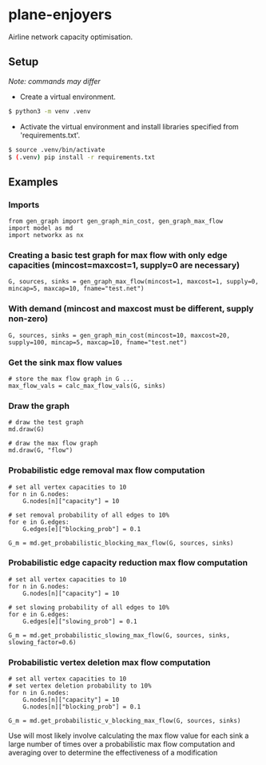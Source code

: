 # plane-enjoyers

Airline network capacity optimisation.

## Setup

*Note: commands may differ*

- Create a virtual environment.
```bash
$ python3 -m venv .venv
```

- Activate the virtual environment and install libraries specified from 'requirements.txt'.
```bash
$ source .venv/bin/activate
$ (.venv) pip install -r requirements.txt
```

## Examples

### Imports
```python3
from gen_graph import gen_graph_min_cost, gen_graph_max_flow
import model as md
import networkx as nx
```

### Creating a basic test graph for max flow with only edge capacities (mincost=maxcost=1, supply=0 are necessary)
```python3
G, sources, sinks = gen_graph_max_flow(mincost=1, maxcost=1, supply=0, mincap=5, maxcap=10, fname="test.net")
```

### With demand (mincost and maxcost must be different, supply non-zero)
```python3
G, sources, sinks = gen_graph_min_cost(mincost=10, maxcost=20, supply=100, mincap=5, maxcap=10, fname="test.net")
```

### Get the sink max flow values
```python3
# store the max flow graph in G ...
max_flow_vals = calc_max_flow_vals(G, sinks)
```

### Draw the graph
```python3
# draw the test graph
md.draw(G)

# draw the max flow graph
md.draw(G, "flow")
```

### Probabilistic edge removal max flow computation
```python3
# set all vertex capacities to 10
for n in G.nodes:
    G.nodes[n]["capacity"] = 10

# set removal probability of all edges to 10%
for e in G.edges:
    G.edges[e]["blocking_prob"] = 0.1

G_m = md.get_probabilistic_blocking_max_flow(G, sources, sinks)
```

### Probabilistic edge capacity reduction max flow computation
```python3
# set all vertex capacities to 10
for n in G.nodes:
    G.nodes[n]["capacity"] = 10

# set slowing probability of all edges to 10%
for e in G.edges:
    G.edges[e]["slowing_prob"] = 0.1

G_m = md.get_probabilistic_slowing_max_flow(G, sources, sinks, slowing_factor=0.6)
```

### Probabilistic vertex deletion max flow computation
```python3
# set all vertex capacities to 10
# set vertex deletion probability to 10%
for n in G.nodes:
    G.nodes[n]["capacity"] = 10
    G.nodes[n]["blocking_prob"] = 0.1

G_m = md.get_probabilistic_v_blocking_max_flow(G, sources, sinks)
```

Use will most likely involve calculating the max flow value for each sink a large
number of times over a probabilistic max flow computation and averaging over
to determine the effectiveness of a modification
